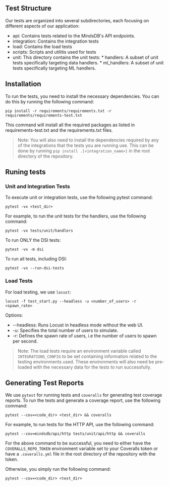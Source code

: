 ## Test Structure

Our tests are organized into several subdirectories, each focusing on different aspects of our application:

* api: Contains tests related to the MindsDB's API endpoints.
* integration: Contains the integration tests
* load: Contains the load tests
* scripts: Scripts and utilitis used for tests
* unit: This directory contains the unit tests:
        * handlers: A subset of unit tests specifically targeting data handlers.
        * ml_handlers: A subset of unit tests specifically targeting ML handlers.

## Installation

To run the tests, you need to install the necessary dependencies. You can do this by running the following command:

```
pip install -r requirements/requirements.txt -r requirements/requirements-test.txt
```

This command will install all the required packages as listed in requirements-test.txt and the requirements.txt files.

> Note: You will also need to install the dependencies required by any of the integrations that the tests you are running use. This can be done by running `pip install .[<integration_name>]` in the root directory of the repository. 

## Runing tests

### Unit and Integration Tests

To execute unit or integration tests, use the following pytest command:

```
pytest -vx <test_dir>
```

For example, to run the unit tests for the handlers, use the following command:

```
pytest -vx tests/unit/handlers
```
To run ONLY the DSI tests:
```
pytest -vx -m dsi
```
To run all tests, including DSI:

```
pytest -vx --run-dsi-tests
```

### Load Tests

For load testing, we use `locust`:
```
locust -f test_start.py --headless -u <number_of_users> -r <spawn_rate>
```
Options:

 *   --headless: Runs Locust in headless mode without the web UI.
 *   -u: Specifies the total number of users to simulate.
 *   -r: Defines the spawn rate of users, i.e the number of users to spawn per second.

 > Note: The load tests require an environment variable called `INTEGRATIONS_CONFIG` to be set containing information related to the testing environments used. These environments will also need be pre-loaded with the necessary data for the tests to run successfully.

## Generating Test Reports

We use `pytest` for running tests and `coveralls` for generating test coverage reports. To run the tests and generate a coverage report, use the following command:

```
pytest --cov=<code_dir> <test_dir> && coveralls
```

For example, to run tests for the HTTP API, use the following command:

```
pytest --cov=mindsdb/api/http tests/unit/api/http && coveralls
```

For the above command to be successful, you need to either have the `COVERALLS_REPO_TOKEN` environment variable set to your Coveralls token or have a `.coveralls.yml` file in the root directory of the repository with the token.

Otherwise, you simply run the following command:

```
pytest --cov=<code_dir> <test_dir>
```